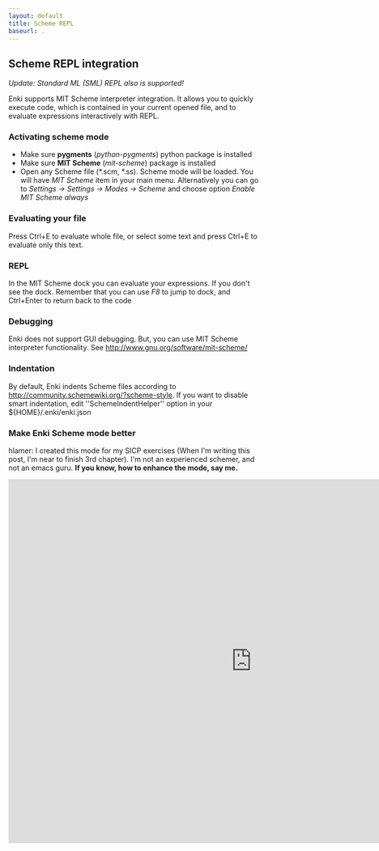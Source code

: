 ```yaml
---
layout: default
title: Scheme REPL
baseurl: .
---
```


## Scheme REPL integration

*Update: Standard ML (SML) REPL also is supported!*

Enki supports MIT Scheme interpreter integration. It allows you to quickly execute code, which is contained in your current opened file, and to evaluate expressions interactively with REPL.

### Activating scheme mode
* Make sure **pygments** (*python-pygments*) python package is installed
* Make sure **MIT Scheme** (*mit-scheme*) package is installed
* Open any Scheme file (*.scm, *.ss). Scheme mode will be loaded. You will have *MIT Scheme* item in your main menu.
Alternatively you can go to *Settings -> Settings -> Modes -> Scheme* and choose option *Enable MIT Scheme always*

### Evaluating your file
Press Ctrl+E to evaluate whole file, or select some text and press Ctrl+E to evaluate only this text.

### REPL
In the MIT Scheme dock you can evaluate your expressions. If you don't see the dock.
Remember that you can use *F8* to jump to dock, and Ctrl+Enter to return back to the code

### Debugging
Enki does not support GUI debugging. But, you can use MIT Scheme interpreter functionality. See http://www.gnu.org/software/mit-scheme/

### Indentation
By default, Enki indents Scheme files according to http://community.schemewiki.org/?scheme-style. If you want to disable smart indentation, edit ''SchemeIndentHelper'' option in your ${HOME}/.enki/enki.json

### Make Enki Scheme mode better
hlamer: I created this mode for my SICP exercises (When I'm writing this post, I'm near to finish 3rd chapter). I'm not an experienced schemer, and not an emacs guru. **If you know, how to enhance the mode, say me.**



<iframe width="960" height="720" src="http://www.youtube.com/embed/yr66IRF4__M?rel=0" frameborder="0"></iframe>
